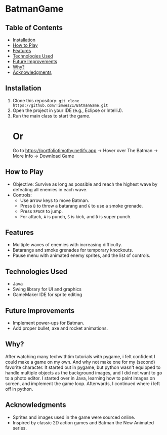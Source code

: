 # BatmanGame

## Table of Contents
- [Installation](#installation)
- [How to Play](#how-to-play)
- [Features](#features)
- [Technologies Used](#technologies-used)
- [Future Improvements](#future-improvements)
- [Why?](#why)
- [Acknowledgments](#acknowledgments)


## Installation
1. Clone this repository: `git clone https://github.com/Timwes21/BatmanGame.git`
2. Open the project in your IDE (e.g., Eclipse or IntelliJ).
3. Run the main class to start the game.
   # Or
   Go to https://portfoliotimothy.netlify.app -> Hover over The Batman -> More Info -> Download Game


## How to Play
- Objective: Survive as long as possible and reach the highest wave by defeating all enemies in each wave.
- Controls:
  - Use arrow keys to move Batman.
  - Press `B` to throw a batarang and `G` to use a smoke grenade.
  - Press `SPACE` to jump.
  - For attack, `A` is punch, `S` is kick, and `D` is super punch.
 

## Features
- Multiple waves of enemies with increasing difficulty.
- Batarangs and smoke grenades for temporary knockouts.
- Pause menu with animated enemy sprites, and the list of controls.


## Technologies Used
- Java
- Swing library for UI and graphics
- GameMaker IDE for sprite editing


## Future Improvements
- Implement power-ups for Batman.
- Add proper bullet, axe and rocket animations.


## Why?
After watching many techwithtim tutorials with pygame, i felt confident I could make a game on my own. And why not make one for my (second) favorite character. It started out in pygame, but python wasn't equipped to handle multiple objects as the background images, and I did not want to go to a photo editor. I started over in Java, learning how to paint images on screen, and implement the game loop. Afterwards, I continued where i left off in python.  



## Acknowledgments
- Sprites and images used in the game were sourced online.
- Inspired by classic 2D action games and Batman the New Animated series.
